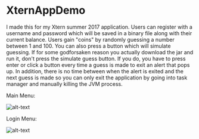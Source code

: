 # XternAppDemo
I made this for my Xtern summer 2017 application. Users can register with a username and password which will be saved in a binary file along with their current balance. Users gain "coins" by randomly guessing a number between 1 and 100. You can also press a button which will simulate guessing.
If for some godforsaken reason you actually download the jar and run it, don't press the simulate guess button. If you do, you have to press enter or click a button every time a guess is made to exit an alert that pops up. In addition, there is no time between when the alert is exited and the next guess is made so you can only exit the application by going into task manager and manually killing the JVM process.

Main Menu:

![alt-text](https://imgur.com/gallery/kSP1FlD)

Login Menu:

![alt-text](https://imgur.com/gallery/Zakalvz)

